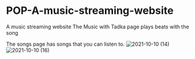# POP-A-music-streaming-website
A music streaming website
The Music with Tadka page plays beats with the song

The songs page has songs that you can listen to.
![2021-10-10 (14)](https://user-images.githubusercontent.com/76242802/136694906-2a370d40-1db4-455e-97c7-585f3cb946f9.png)
![2021-10-10 (16)](https://user-images.githubusercontent.com/76242802/136695060-1ea15ca7-1f03-4379-95bd-f48d686426c3.png)
